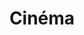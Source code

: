 ---
title: Cinéma
description: Cinéphile à mes heures perdues, je suis immergé dans les réalisations de films en tout genre, mais mon problème c'est que je ne retiens aucun nom de réalisation...
svgName: cinema
---